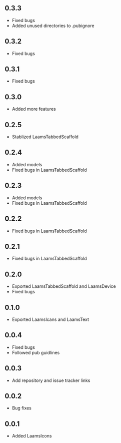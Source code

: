 ## 0.3.3
- Fixed bugs
- Added unused directories to .pubignore
## 0.3.2
- Fixed bugs
## 0.3.1
- Fixed bugs
## 0.3.0
- Added more features
## 0.2.5
- Stablized LaamsTabbedScaffold
## 0.2.4
- Added models
- Fixed bugs in LaamsTabbedScaffold
## 0.2.3
- Added models
- Fixed bugs in LaamsTabbedScaffold
## 0.2.2
- Fixed bugs in LaamsTabbedScaffold
## 0.2.1
- Fixed bugs in LaamsTabbedScaffold
## 0.2.0
- Exported LaamsTabbedScaffold and LaamsDevice
- Fixed bugs
## 0.1.0
- Exported LaamsIcans and LaamsText
## 0.0.4
- Fixed bugs
- Followed pub guidlines
## 0.0.3
- Add repository and issue tracker links
## 0.0.2
- Bug fixes
## 0.0.1
- Added LaamsIcons